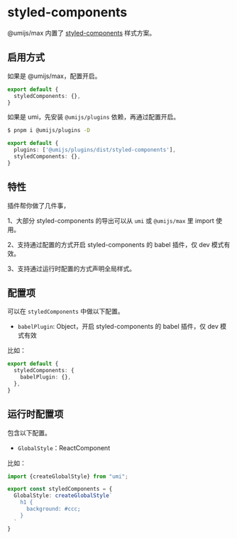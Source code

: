 # styled-components

@umijs/max 内置了 [styled-components](https://styled-components.com/) 样式方案。

## 启用方式

如果是 @umijs/max，配置开启。

```ts
export default {
  styledComponents: {},
}
```

如果是 umi，先安装 `@umijs/plugins` 依赖，再通过配置开启。

```bash
$ pnpm i @umijs/plugins -D
```

```ts
export default {
  plugins: ['@umijs/plugins/dist/styled-components'],
  styledComponents: {},
}
```

## 特性

插件帮你做了几件事，

1、大部分 styled-components 的导出可以从 `umi` 或 `@umijs/max` 里 import 使用。

2、支持通过配置的方式开启 styled-components 的 babel 插件，仅 dev 模式有效。

3、支持通过运行时配置的方式声明全局样式。

## 配置项

可以在 `styledComponents` 中做以下配置。

- `babelPlugin`: Object，开启 styled-components 的 babel 插件，仅 dev 模式有效

比如：

```ts
export default {
  styledComponents: {
    babelPlugin: {},
  },
}
```

## 运行时配置项

包含以下配置。

- `GlobalStyle`：ReactComponent

比如：

```ts
import {createGlobalStyle} from "umi";

export const styledComponents = {
  GlobalStyle: createGlobalStyle`
    h1 {
      background: #ccc;
    }
  `
}
```

